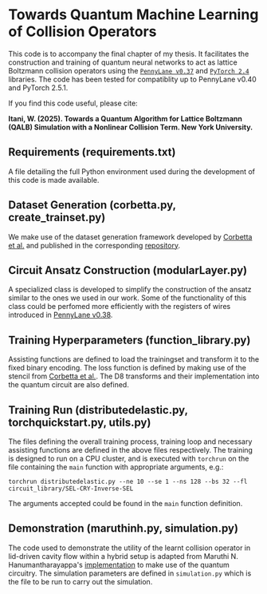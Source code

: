 # Towards Quantum Machine Learning of Collision Operators

This code is to accompany the final chapter of my thesis. It facilitates the construction and training of quantum neural networks to act as lattice Boltzmann collision operators using the [`PennyLane v0.37`](https://github.com/PennyLaneAI/pennylane) and [`PyTorch 2.4`](https://github.com/pytorch/pytorch) libraries. The code has been tested for compatiblity up to PennyLane v0.40 and PyTorch 2.5.1.

If you find this code useful, please cite:

**Itani, W. (2025). Towards a Quantum Algorithm for Lattice Boltzmann (QALB) Simulation with a Nonlinear Collision Term. New York University.**

## Requirements (requirements.txt)
A file detailing the full Python environment used during the development of this code is made available.

## Dataset Generation (corbetta.py, create_trainset.py)
We make use of the dataset generation framework developed by [Corbetta et al.](https://doi.org/10.1140/epje/s10189-023-00267-w) and published in the corresponding [repository](https://github.com/agabbana/learning_lbm_collision_operator).

## Circuit Ansatz Construction (modularLayer.py)
A specialized class is developed to simplify the construction of the ansatz similar to the ones we used in our work. Some of the functionality of this class could be perfomed more efficiently with the registers of wires introduced in [PennyLane v0.38](https://pennylane.ai/blog/2024/09/pennylane-release-0.38).

## Training Hyperparameters (function_library.py)
Assisting functions are defined to load the trainingset and transform it to the fixed binary encoding.
The loss function is defined by making use of the stencil from [Corbetta et al.](https://doi.org/10.1140/epje/s10189-023-00267-w).
The D8 transforms and their implementation into the quantum circuit are also defined.

## Training Run (distributedelastic.py, torchquickstart.py, utils.py)
The files defining the overall training process, training loop and necessary assisting functions are defined in the above files respectively. The training is designed to run on a CPU cluster, and is executed with `torchrun` on the file containing the `main` function with appropriate arguments, e.g.:
```
torchrun distributedelastic.py --ne 10 --se 1 --ns 128 --bs 32 --fl circuit_library/SEL-CRY-Inverse-SEL
```
The arguments accepted could be found in the `main` function definition.

## Demonstration (maruthinh.py, simulation.py)
The code used to demonstrate the utility of the learnt collision operator in lid-driven cavity flow within a hybrid setup is adapted from Maruthi N. Hanumantharayappa's [implementation](https://github.com/maruthinh/d2q9_zero_for_loop) to make use of the quantum circuitry. The simulation parameters are defined in `simulation.py` which is the file to be run to carry out the simulation.
